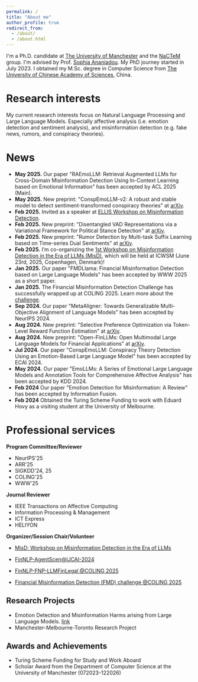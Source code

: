 ```yaml
---
permalink: /
title: "About me"
author_profile: true
redirect_from: 
  - /about/
  - /about.html
---
```


I'm a Ph.D. candidate at [The University of Manchester](https://www.manchester.ac.uk/) and the [NaCTeM](https://nactem.ac.uk/) group. I'm advised by Prof. [Sophia Ananiadou](https://research.manchester.ac.uk/en/persons/sophia.ananiadou). My PhD journey started in July 2023. I obtained my M.Sc. degree in Computer Science from [The University of Chinese Academy of Sciences](https://english.ucas.ac.cn/), China.

<!-- I have been a visiting student at [the University of Melbourne](https://www.unimelb.edu.au/) under the supervision of Prof. [Eduard Hovy](https://www.cs.cmu.edu/~hovy/) since April.-->


Research interests
======
My current research interests focus on Natural Language Processing and Large Language Models. Especially affective analysis (i.e. emotion detection and sentiment analysis), and misinformation detection (e.g. fake news, rumors, and conspiracy theories). 

News
======
- **May 2025.** Our paper "RAEmoLLM: Retrieval Augmented LLMs for Cross-Domain Misinformation Detection Using In-Context Learning based on Emotional Information" has been accepted by ACL 2025 (Main).
- **May 2025.** New preprint: "ConspEmoLLM-v2: A robust and stable model to detect sentiment-transformed conspiracy theories" at [arXiv](https://arxiv.org/abs/2505.14917).
- **Feb 2025.** Invited as a speaker at [ELLIS Workshop on Misinformation Detection](https://sites.google.com/view/ellis-mis2025).
- **Feb 2025.** New preprint: "Disentangled VAD Representations via a Variational Framework for Political Stance Detection" at [arXiv](https://arxiv.org/abs/2502.19276).
- **Feb 2025.** New preprint: "Rumor Detection by Multi-task Suffix Learning based on Time-series Dual Sentiments" at [arXiv](https://arxiv.org/abs/2502.14383).
- **Feb 2025.** I’m co-organizing the [1st Workshop on Misinformation Detection in the Era of LLMs (MisD)](https://sites.google.com/view/misd-2025/), which will be held at ICWSM (June 23rd, 2025,  Copenhagen, Denmark)!
- **Jan 2025.** Our paper "FMDLlama: Financial Misinformation Detection based on Large Language Models" has been accepted by WWW 2025 as a short paper.
- **Jan 2025.** The Financial Misinformation Detection Challenge has successfully wrapped up at COLING 2025. Learn more about the [challenge](https://huggingface.co/spaces/TheFinAI/FMD2025).
- **Sep 2024.** Our paper "MetaAligner: Towards Generalizable Multi-Objective Alignment of Language Models" has been accepted by NeurIPS 2024.
- **Aug 2024.** New preprint: "Selective Preference Optimization via Token-Level Reward Function Estimation" at [arXiv](https://arxiv.org/abs/2408.13518).
- **Aug 2024.** New preprint: "Open-FinLLMs: Open Multimodal Large Language Models for Financial Applications" at [arXiv](https://arxiv.org/abs/2408.11878).
- **Jul 2024.** Our paper "ConspEmoLLM: Conspiracy Theory Detection Using an Emotion-Based Large Language Model" has been accepted by ECAI 2024.
- **May 2024.** Our paper "EmoLLMs: A Series of Emotional Large Language Models and Annotation Tools for Comprehensive Affective Analysis" has been accepted by KDD 2024.
- **Feb 2024** Our paper "Emotion Detection for Misinformation: A Review" has been accepted by Information Fusion.
- **Feb 2024** Obtained the Turing Scheme Funding to work with Eduard Hovy as a visiting student at the University of Melbourne.


Professional services
======

**Program Committee/Reviewer**

- NeurIPS'25
- ARR'25
- SIGKDD'24, 25
- COLING'25
- WWW'25


**Journal Reviewer**

- IEEE Transactions on Affective Computing
- Information Processing & Management
- ICT Express
- HELIYON

**Organizer/Session Chair/Volunteer**
- [MisD: Workshop on Misinformation Detection in the Era of LLMs](https://sites.google.com/view/misd-2025/)

- [FinNLP-AgentScen@IJCAI-2024](https://sites.google.com/nlg.csie.ntu.edu.tw/finnlp-agentscen/shared-task-finllm)

- [FinNLP-FNP-LLMFinLegal @COLING 2025](https://sites.google.com/nlg.csie.ntu.edu.tw/finnlp-fnp-llmfinlegal/home)

- [Financial Misinformation Detection (FMD) challenge @COLING 2025](https://coling2025fmd.thefin.ai/)

Research Projects
------
- Emotion Detection and Misinformation Harms arising from Large Language Models. [link](https://www.socialsciences.manchester.ac.uk/dts/research/seedcorn-funding/projects-2023-24/)
- Manchester-Melbourne-Toronto Research Project


Awards and Achievements
------
- Turing Scheme Funding for Study and Work Aboard
- Scholar Award from the Department of Computer Science at the University of Manchester (072023-122026)
